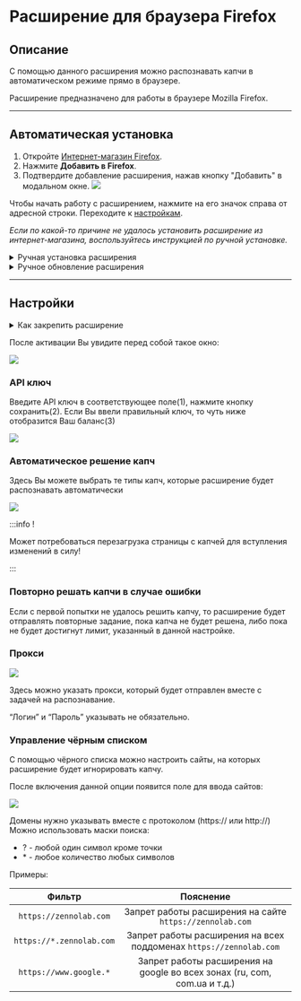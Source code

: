 ﻿---
sidebar_position: 1
sidebar_label: Расширение для браузера Firefox
---

# Расширение для браузера Firefox

## **Описание**
С помощью данного расширения можно распознавать капчи в автоматическом режиме прямо в браузере.

Расширение предназначено для работы в браузере Mozilla Firefox.

-----
## **Автоматическая установка**
1. Откройте [Интернет-магазин Firefox](https://addons.mozilla.org/ru/firefox/addon/capmonster-cloud/).
2. Нажмите **Добавить в Firefox**.
3. Подтвердите добавление расширения, нажав кнопку "Добавить" в модальном окне.
   ![](modal.png)

Чтобы начать работу с расширением, нажмите на его значок справа от адресной строки. Переходите к [настройкам](#настройки).

*Если по какой-то причине не удалось установить расширение из интернет-магазина, воспользуйтесь инструкцией по ручной установке.*

<details>
    <summary>Ручная установка расширения</summary>

1. Скачайте [архив с расширением](https://drive.google.com/file/d/1VgUEQIz1622aMo3o_IA8UHQQgIpwjh5Z/view?usp=sharing).

1. Откройте браузер Firefox и перейдите к работе с расширениями:
   ![](extension-menu.png)
   
1. Нажмите кнопку шестеренки, в открывшемся выпадающем списке выберите пункт "Установить дополнение из файла…"
   ![](extension-installation.png)
   
1. Выберите скачанный архив с расширением.

1. После загрузки расширения перейдите в "Управление расширениями" и нажмите на установленное расширение. 
   ![](extension1.png)
   
1. Перейдите во вкладку "Разрешения" и убедитесь, что все разрешения выданы.
   ![](extension2.png)
</details>

<details>
    <summary>Ручное обновление расширения</summary>

Если вы устанавливаете расширение поверх предыдущей версии, то при обновлении исходных файлов расширения Вам так же нужно нажать кнопку “Обновить” на странице “Управление расширениями” (как открыть эту страницу описано, выше в секции “Ручная установка”)
   ![](extension-update.png)
</details>

-----
## **Настройки**
<details>
    <summary>Как закрепить расширение</summary>

По умолчанию вновь установленное расширение автоматически закрепляется на панели браузера. 
   ![](extension-panel.png)
</details>

После активации Вы увидите перед собой такое окно:

![](ext.screen.ru.png) 
### <a name="id-расширениедлябраузера-apiключ"></a>**API ключ**
Введите API ключ в соответствующее поле(1), нажмите кнопку сохранить(2). Если Вы ввели правильный ключ, то чуть ниже отобразится Ваш баланс(3)

![](Aspose.Words.d14847ca-5ce8-4c9f-8081-1ec99b44a6b3.011.png) 
### <a name="id-расширениедлябраузера-автоматическоерешениекапч"></a>**Автоматическое решение капч**
Здесь Вы можете выбрать те типы капч, которые расширение будет распознавать автоматически

![](extension.example.png) 

:::info !

Может потребоваться перезагрузка страницы с капчей для вступления изменений в силу!

:::
### <a name="id-расширениедлябраузера-повторнорешатькапчивслучаеошибки"></a>**Повторно решать капчи в случае ошибки**
Если с первой попытки не удалось решить капчу, то расширение будет отправлять повторные задание, пока капча не будет решена, либо пока не будет достигнут лимит, указанный в данной настройке.
### <a name="id-расширениедлябраузера-прокси"></a>**Прокси**
![](Aspose.Words.d14847ca-5ce8-4c9f-8081-1ec99b44a6b3.013.png) 

Здесь можно указать прокси, который будет отправлен вместе с задачей на распознавание.

“Логин” и “Пароль” указывать не обязательно.
### <a name="id-расширениедлябраузера-управлениечёрнымсписком"></a>**Управление чёрным списком**
С помощью чёрного списка можно настроить сайты, на которых расширение будет игнорировать капчу.

После включения данной опции появится поле для ввода сайтов:

![](Aspose.Words.d14847ca-5ce8-4c9f-8081-1ec99b44a6b3.014.png) 

Домены нужно указывать вместе с протоколом (https:// или http://)
Можно использовать маски поиска:

- ? - любой один символ кроме точки
- \* - любое количество любых символов

Примеры:

|**Фильтр**|**Пояснение**|
| :-: | :-: |
|`https://zennolab.com`|Запрет работы расширения на сайте `https://zennolab.com`|
|`https://*.zennolab.com`|Запрет работы расширения на всех поддоменах `https://zennolab.com`|
|`https://www.google.*`|Запрет работы расширения на google во всех зонах (ru, com, com.ua и т.д.)|


